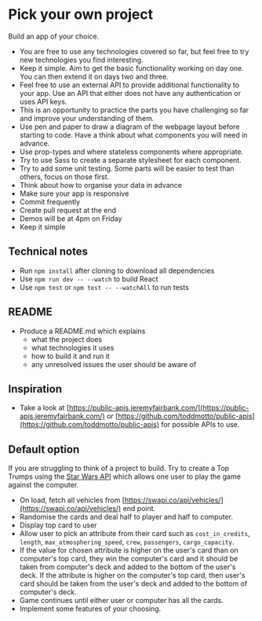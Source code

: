 # Pick your own project

Build an app of your choice.

- You are free to use any technologies covered so far, but feel free to try new technologies you find interesting.
- Keep it simple. Aim to get the basic functionality working on day one. You can then extend it on days two and three.
- Feel free to use an external API to provide additional functionality to your app. Use an API that either does not have any authentication or uses API keys.
- This is an opportunity to practice the parts you have challenging so far and improve your understanding of them.
- Use pen and paper to draw a diagram of the webpage layout before starting to code. Have a think about what components you will need in advance.
- Use prop-types and where stateless components where appropriate.
- Try to use Sass to create a separate stylesheet for each component.
- Try to add some unit testing. Some parts will be easier to test than others, focus on those first.
- Think about how to organise your data in advance
- Make sure your app is responsive
- Commit frequently
- Create pull request at the end
- Demos will be at 4pm on Friday
- Keep it simple

## Technical notes

* Run `npm install` after cloning to download all dependencies
* Use `npm run dev -- --watch` to build React
* Use `npm test` or `npm test -- --watchAll` to run tests

## README

* Produce a README.md which explains
  * what the project does
  * what technologies it uses
  * how to build it and run it
  * any unresolved issues the user should be aware of

## Inspiration

- Take a look at [https://public-apis.jeremyfairbank.com/](https://public-apis.jeremyfairbank.com/) or [https://github.com/toddmotto/public-apis](https://github.com/toddmotto/public-apis) for possible APIs to use.

## Default option

If you are struggling to think of a project to build. Try to create a Top Trumps using the [Star Wars API](https://swapi.co/) which allows one user to play the game against the computer.

- On load, fetch all vehicles from [https://swapi.co/api/vehicles/](https://swapi.co/api/vehicles/) end point.
- Randomise the cards and deal half to player and half to computer.
- Display top card to user
- Allow user to pick an attribute from their card such as `cost_in_credits`, `length`, `max_atmosphering_speed`, `crew`, `passengers`, `cargo_capacity`.
- If the value for chosen attribute is higher on the user's card than on computer's top card, they win the computer's card and it should be taken from computer's deck and added to the bottom of the user's deck. If the attribute is higher on the computer's top card, then user's card should be taken from the user's deck and added to the bottom of computer's deck.
- Game continues until either user or computer has all the cards.
- Implement some features of your choosing.
